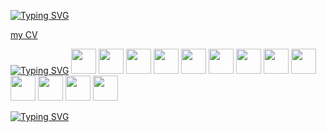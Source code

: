 <a href="https://git.io/typing-svg"><img src="https://readme-typing-svg.herokuapp.com?font=Montserrat+Alternates&pause=1000&color=16B4FF&random=false&width=435&lines=Hi+there%2C+i%60m+Artyom.;I%60m+frontend+developer+from+Belarus." alt="Typing SVG" /></a>

<a href='https://drive.google.com/file/d/1czUxM3xGEG-PueflkzsOSkS11P-gMxxY/view?usp=sharing'>my CV</a>

<div>
<a href="https://git.io/typing-svg"><img src="https://readme-typing-svg.demolab.com?font=Montserrat+Alternates&pause=1000&repeat=false&random=false&width=140&lines=Tech+stack%3A" alt="Typing SVG" /></a>
<img src="https://cdn.jsdelivr.net/gh/devicons/devicon/icons/javascript/javascript-plain.svg" width='40px' height='40px'/>
<img src="https://cdn.jsdelivr.net/gh/devicons/devicon/icons/typescript/typescript-original.svg"  width='40px' height='40px'/>
<img src="https://cdn.jsdelivr.net/gh/devicons/devicon/icons/react/react-original.svg"  width='40px' height='40px'/>
<img src="https://cdn.jsdelivr.net/gh/devicons/devicon/icons/redux/redux-original.svg"  width='40px' height='40px'/>
<img src="https://cdn.jsdelivr.net/gh/devicons/devicon/icons/sass/sass-original.svg" width='40px' height='40px' />
<img src="https://cdn.jsdelivr.net/gh/devicons/devicon/icons/storybook/storybook-original.svg"  width='40px' height='40px'/>
<img src="https://cdn.jsdelivr.net/gh/devicons/devicon/icons/html5/html5-original.svg" width='40px' height='40px' />
<img src="https://cdn.jsdelivr.net/gh/devicons/devicon/icons/css3/css3-original.svg" width='40px' height='40px'/>
<img src="https://cdn.jsdelivr.net/gh/devicons/devicon/icons/git/git-original.svg" width='40px' height='40px'/>
<img src="https://cdn.jsdelivr.net/gh/devicons/devicon/icons/jest/jest-plain.svg" width='40px' height='40px'/>
<img src="https://cdn.jsdelivr.net/gh/devicons/devicon/icons/materialui/materialui-original.svg" width='40px' height='40px'/>
<img src="https://cdn.jsdelivr.net/gh/devicons/devicon/icons/nodejs/nodejs-original.svg" width='40px' height='40px'/>
<img src="https://cdn.jsdelivr.net/gh/devicons/devicon/icons/jetbrains/jetbrains-original.svg" width='40px' height='40px'/> 
</div>

<a href="https://git.io/typing-svg"><img src="https://readme-typing-svg.demolab.com?font=Montserrat%2B+Alternates&pause=1000&repeat=false&random=false&width=435&lines=Social" alt="Typing SVG" />
</a>
